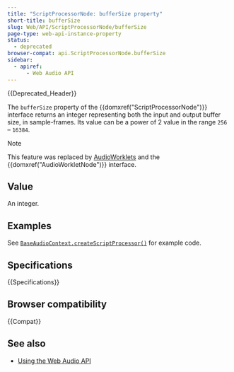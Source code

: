 ```yaml
---
title: "ScriptProcessorNode: bufferSize property"
short-title: bufferSize
slug: Web/API/ScriptProcessorNode/bufferSize
page-type: web-api-instance-property
status:
  - deprecated
browser-compat: api.ScriptProcessorNode.bufferSize
sidebar:
  - apiref:
      - Web Audio API
---
```


{{Deprecated_Header}}

The `bufferSize` property of the {{domxref("ScriptProcessorNode")}} interface returns an integer representing both the input and output buffer size, in sample-frames. Its value can be a power of 2 value in the range `256` – `16384`.

> [!NOTE]
> This feature was replaced by [AudioWorklets](/en-US/docs/Web/API/AudioWorklet) and the {{domxref("AudioWorkletNode")}} interface.

## Value

An integer.

## Examples

See [`BaseAudioContext.createScriptProcessor()`](/en-US/docs/Web/API/BaseAudioContext/createScriptProcessor#examples) for example code.

## Specifications

{{Specifications}}

## Browser compatibility

{{Compat}}

## See also

- [Using the Web Audio API](/en-US/docs/Web/API/Web_Audio_API/Using_Web_Audio_API)
